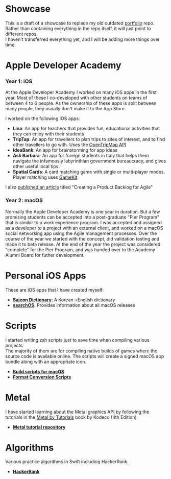 # Showcase
This is a draft of a showcase to replace my old outdated [portfolio](https://github.com/shinra-electric/Portfolio) repo. <br>
Rather than containing everything in the repo itself, it will just point to different repos. <br>
I haven't transferred everything yet, and I will be adding more things over time.

# Apple Developer Academy 

### Year 1: iOS

At the Apple Developer Academy I worked on many iOS apps in the first year. Most of these I co-developed with other students on teams of between 4 to 6 people. 
As the ownership of these apps is split between many people, they usually don't make it to the App Store. 

I worked on the following iOS apps:

  - **Lina**: An app for teachers that provides fun, educational activities that they can enjoy with their students
  - **TripTap**: An app for travellers to plan trips to sites of interest, and to find other travellers to go with. Uses the [OpenTripMap API](https://dev.opentripmap.org/product)
  - **IdeaBank**: An app for brainstorming for app ideas
  - **Ask Barbara**: An app for foreign students in Italy that helps them navigate the infamously labyrinthian government bureaucracy, and gives other useful local tips.
  - **Spatial Cards**: A card matching game with single or multi-player modes. Player matching uses [GameKit](https://developer.apple.com/documentation/gamekit).  

I also [published an article](https://medium.com/@shinra.electric/creating-a-product-backlog-for-agile-681698e5564b) titled "Creating a Product Backlog for Agile"

### Year 2: macOS

Normally the Apple Developer Academy is one year in duration. But a few promising students can be accepted into a post-graduate "Pier Program" that is similar to a work experience program. 
I was accepted and assigned as a developer to a project with an external client, and worked on a macOS social networking app using the Agile management processes. 
Over the course of the year we started with the concept, did validation testing and made it to beta release. 
At the end of the year the project was considered "complete" for the Pier Program, and was handed over to the Academy Alumni Board for futher development. 

# Personal iOS Apps

These are iOS apps that I have created myself:

- **[Sajeon Dictionary](https://github.com/shinra-electric/Sajeon)**: A Korean->English dictionary
- **[searchOS](https://github.com/shinra-electric/searchOS)**: Provides information about all macOS releases

# Scripts
I started writing zsh scripts just to save time when compiling various projects.<br>
The majority of them are for compiling native builds of games where the source code is available online. 
The scripts will create a signed macOS app bundle along with an appropriate icon.
  
- **[Build scripts for macOS](https://github.com/shinra-electric/Build-scripts)**
- **[Format Conversion Scripts](https://github.com/shinra-electric/Conversion-Scripts)**


# Metal
I have started learning about the Metal graphics API by following the tutorials in the [Metal by Tutorials](https://www.kodeco.com/books/metal-by-tutorials/v4.0) book by Kodeco (4th Edition)

- **[Metal tutorial repository](https://github.com/shinra-electric/Metal-by-Tutorials)**

# Algorithms
Various practice algorithms in Swift including HackerRank.

- **[HackerRank](https://github.com/shinra-electric/HackerRank)**
